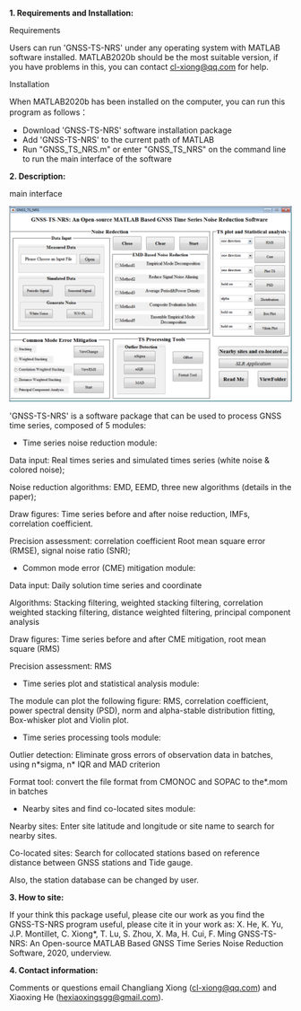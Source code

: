 **1. Requirements and Installation:**

Requirements

Users can run &#39;GNSS-TS-NRS&#39; under any operating system with MATLAB software installed. MATLAB2020b should be the most suitable version, if you have problems in this, you can contact [cl-xiong@qq.com](mailto:cl-xiong@qq.com) for help.

Installation

When MATLAB2020b has been installed on the computer, you can run this program as follows：

- Download &#39;GNSS-TS-NRS&#39; software installation package
- Add &#39;GNSS-TS-NRS&#39; to the current path of MATLAB
- Run &quot;GNSS\_TS\_NRS.m&quot; or enter &quot;GNSS\_TS\_NRS&quot; on the command line to run the main interface of the software

**2. Description:**

main interface

![Image text](https://github.com/CL-Xiong/img-folder/blob/main/main.png)


&#39;GNSS-TS-NRS&#39; is a software package that can be used to process GNSS time series, composed of 5 modules:

- Time series noise reduction module:

Data input: Real times series and simulated times series (white noise &amp; colored noise);

Noise reduction algorithms: EMD, EEMD, three new algorithms (details in the paper);

Draw figures: Time series before and after noise reduction, IMFs, correlation coefficient.

Precision assessment: correlation coefficient Root mean square error (RMSE), signal noise ratio (SNR);

- Common mode error (CME) mitigation module:

Data input: Daily solution time series and coordinate

Algorithms: Stacking filtering, weighted stacking filtering, correlation weighted stacking filtering, distance weighted filtering, principal component analysis

Draw figures: Time series before and after CME mitigation, root mean square (RMS)

Precision assessment: RMS

- Time series plot and statistical analysis module:

The module can plot the following figure: RMS, correlation coefficient, power spectral density (PSD), norm and alpha-stable distribution fitting, Box-whisker plot and Violin plot.

- Time series processing tools module:

Outlier detection: Eliminate gross errors of observation data in batches, using n\*sigma, n\* IQR and MAD criterion

Format tool: convert the file format from CMONOC and SOPAC to the\*.mom in batches

- Nearby sites and find co-located sites module:

Nearby sites: Enter site latitude and longitude or site name to search for nearby sites.

Co-located sites: Search for collocated stations based on reference distance between GNSS stations and Tide gauge.

Also, the station database can be changed by user.

**3. How to site:**

If your think this package useful, please cite our work as you find the GNSS-TS-NRS program useful, please cite it in your work as: X. He, K. Yu, J.P. Montillet, C. Xiong\*, T. Lu, S. Zhou, X. Ma, H. Cui, F. Ming GNSS-TS-NRS: An Open-source MATLAB Based GNSS Time Series Noise Reduction Software, 2020, underview.  

**4. Contact information:**

Comments or questions email Changliang Xiong ([cl-xiong@qq.com](mailto:cl-xiong@qq.com)) and Xiaoxing He (hexiaoxingsgg@gmail.com).
